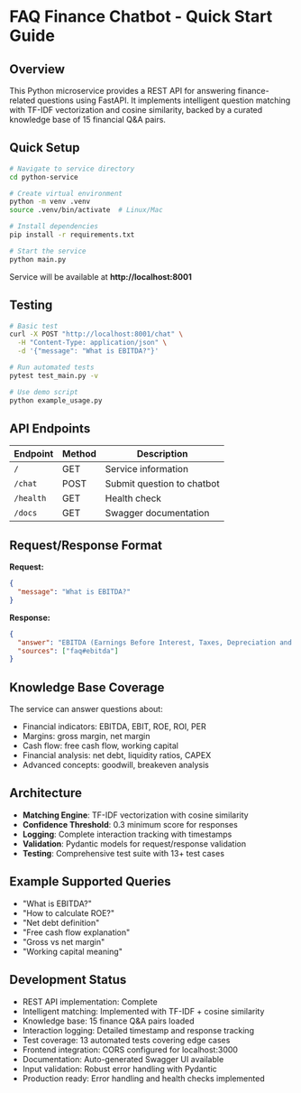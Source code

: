 # FAQ Finance Chatbot - Quick Start Guide

## Overview

This Python microservice provides a REST API for answering finance-related questions using FastAPI. It implements intelligent question matching with TF-IDF vectorization and cosine similarity, backed by a curated knowledge base of 15 financial Q&A pairs.

## Quick Setup

```bash
# Navigate to service directory
cd python-service

# Create virtual environment
python -m venv .venv
source .venv/bin/activate  # Linux/Mac

# Install dependencies
pip install -r requirements.txt

# Start the service
python main.py
```

Service will be available at **http://localhost:8001**

## Testing

```bash
# Basic test
curl -X POST "http://localhost:8001/chat" \
  -H "Content-Type: application/json" \
  -d '{"message": "What is EBITDA?"}'

# Run automated tests
pytest test_main.py -v

# Use demo script
python example_usage.py
```

## API Endpoints

| Endpoint | Method | Description |
|----------|--------|-------------|
| `/` | GET | Service information |
| `/chat` | POST | Submit question to chatbot |
| `/health` | GET | Health check |
| `/docs` | GET | Swagger documentation |

## Request/Response Format

**Request:**
```json
{
  "message": "What is EBITDA?"
}
```

**Response:**
```json
{
  "answer": "EBITDA (Earnings Before Interest, Taxes, Depreciation and Amortization) is an operational performance indicator...",
  "sources": ["faq#ebitda"]
}
```

## Knowledge Base Coverage

The service can answer questions about:
- Financial indicators: EBITDA, EBIT, ROE, ROI, PER
- Margins: gross margin, net margin
- Cash flow: free cash flow, working capital
- Financial analysis: net debt, liquidity ratios, CAPEX
- Advanced concepts: goodwill, breakeven analysis

## Architecture

- **Matching Engine**: TF-IDF vectorization with cosine similarity
- **Confidence Threshold**: 0.3 minimum score for responses
- **Logging**: Complete interaction tracking with timestamps
- **Validation**: Pydantic models for request/response validation
- **Testing**: Comprehensive test suite with 13+ test cases

## Example Supported Queries

- "What is EBITDA?"
- "How to calculate ROE?"
- "Net debt definition"
- "Free cash flow explanation"
- "Gross vs net margin"
- "Working capital meaning"

## Development Status

- REST API implementation: Complete
- Intelligent matching: Implemented with TF-IDF + cosine similarity
- Knowledge base: 15 finance Q&A pairs loaded
- Interaction logging: Detailed timestamp and response tracking
- Test coverage: 13 automated tests covering edge cases
- Frontend integration: CORS configured for localhost:3000
- Documentation: Auto-generated Swagger UI available
- Input validation: Robust error handling with Pydantic
- Production ready: Error handling and health checks implemented
